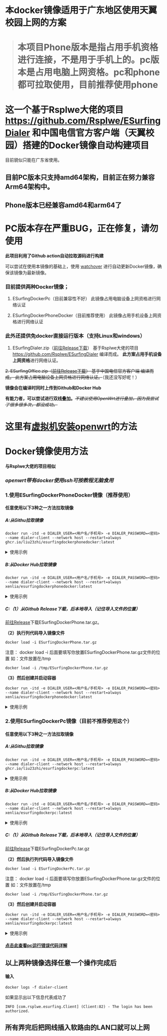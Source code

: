 # 本docker镜像适用于广东地区使用天翼校园上网的方案

># 本项目Phone版本是指占用手机资格进行连接，不是用于手机上的。pc版本是占用电脑上网资格。pc和phone都可拉取使用，目前推荐使用phone



# 这一个基于Rsplwe大佬的项目  https://github.com/Rsplwe/ESurfingDialer 和中国电信官方客户端（天翼校园）搭建的Docker镜像自动构建项目
目前貌似只能在广东省使用。

## **目前PC版本只支持amd64架构，目前正在努力兼容Arm64架构中**。

## Phone版本已经兼容amd64和arm64了

# PC版本存在严重BUG，正在修复，请勿使用

**此项目利用了Github action自动拉取源码进行构建**

可以尝试在使用本镜像的基础上，使用 [watchover](https://github.com/containrrr/watchtowe "watchover") 进行自动更新Docker镜像，确保该镜像为最新镜像。 
### 目前提供两种Docker镜像；
1. ESurfingDockerPc（目前兼容性不好）
此镜像占用电脑设备上网资格进行网络认证

2. ESurfingDockerPhoneDocker（目前推荐使用）
此镜像占用手机设备上网资格进行网络认证

### 此外还提供免docker直接运行版本（支持Linux和windows）
1. ESurfingDialer.zip（[前往Release下载](https://github.com/liu23zhi/ESurfingDialerDocker/releases)）
基于Rsplwe大佬的项目  https://github.com/Rsplwe/ESurfingDialer 编译而成。
**此方案占用手机设备上网资格**进行网络认证。

~~2. ESurfingOffice.zip（[前往Release下载](/releases/latest/ "Release")）
基于中国电信官方客户端 编译而成。
此方案占用电脑设备上网资格进行网络认证。~~（我还没写好呢！）

**镜像会在编译时同时上传到Github和Docker Hub**

**有能力者，可以尝试进行双线叠加。**~~*不建议使用OpenWrt进行叠加，因为我尝试了很多很多次，都没成功。*~~
# 这里有[虚拟机安装openwrt](/QWE.md)的方法
# Docker镜像使用方法
**与Rsplwe大佬的项目相似**

### ***openwrt带有docker使用ssh可按教程无脑食用*** 

### 1.使用ESurfingDockerPhoneDocker镜像（推荐使用）
#### 任意使用以下3种之一方法拉取镜像

##### A:从Githu拉取镜像

```shell
docker run -itd -e DIALER_USER=<用户名/手机号> -e DIALER_PASSWORD=<密码> --name dialer-client --network host --restart=always ghcr.io/liu23zhi/esurfingdockerphonedocker:latest
```
<details>
<summary>使用示例</summary>

**假设账号为123，密码为456。则应该执行(一定要把＜＞去掉)**

```shell
docker run -itd -e DIALER_USER=123 -e DIALER_PASSWORD=456 --name dialer-client --network host --restart=always ghcr.io/liu23zhi/esurfingdockerphonedocker:latest
```

</details>

##### B:**从Docker Hub**拉取镜像

```shell
docker run -itd -e DIALER_USER=<用户名/手机号> -e DIALER_PASSWORD=<密码> --name dialer-client --network host --restart=always xenlia/esurfingdockerphonedocker:latest
```
<details>
<summary>使用示例</summary>

**假设账号为123，密码为456。则应该执行**

```shell
docker run -itd -e DIALER_USER=123 -e DIALER_PASSWORD=456 --name dialer-client --network host --restart=always xenlia/esurfingdockerphonedocker:latest
```

</details>

##### C:（1）从Github Release下载，后本地导入（记住导入文件的位置）

[前往Release](https://github.com/liu23zhi/ESurfingDialerDocker/releases)下载ESurfingDockerPhone.tar.gz。

**（2）执行列代码导入镜像文件**

```shell
docker load -i ESurfingDockerPhone.tar.gz
```

注意：
docker load -i 后面要填写你放置ESurfingDockerPhone.tar.gz文件的位置
如：文件放置在/tmp

```shell
docker load -i /tmp/ESurfingDockerPhone.tar.gz
```

**（3）然后创建并启动容器**

```shell
docker run -itd -e DIALER_USER=<用户名/手机号> -e DIALER_PASSWORD=<密码> --name dialer-client --network host --restart=always xenlia/esurfingdockerphonedocker:latest
```
<details>
<summary>使用示例</summary>
**假设账号为123，密码为456。则应该执行(一定要把＜＞去掉)**

```shell
#导入镜像
docker load -i ESurfingDockerPhone.tar.gz
#创建容器并启动（上面导入镜像代码完成后。再输入此代码）
docker run -itd -e DIALER_USER=123 -e DIALER_PASSWORD=456 --name dialer-client --network host --restart=always xenlia/esurfingdockerphonedocker:latest
```

</details>

### 2.使用ESurfingDockerPc镜像（目前不推荐使用这个）

#### 任意使用以下3种之一方法拉取镜像

##### A:从Githu拉取镜像

```shell
docker run -itd -e DIALER_USER=<用户名/手机号> -e DIALER_PASSWORD=<密码> --name dialer-client --network host --restart=always ghcr.io/liu23zhi/esurfingdockerpc:latest
```
<details>
<summary>使用示例</summary>
**假设账号为123，密码为456。则应该执行(一定要把＜＞去掉)**

```shell
docker run -itd -e DIALER_USER=123 -e DIALER_PASSWORD=456 --name dialer-client --network host --restart=always ghcr.io/liu23zhi/esurfingdockerpc:latest
```

</details>

##### B:从Docker Hub拉取镜像

```shell
docker run -itd -e DIALER_USER=<用户名/手机号> -e DIALER_PASSWORD=<密码> --name dialer-client --network host --restart=always xenlia/esurfingdockerpc:latest
```
<details>
<summary>使用示例</summary>
**假设账号为123，密码为456。则应该执行(一定要把＜＞去掉)**

```shell
docker run -itd -e DIALER_USER=123 -e DIALER_PASSWORD=456 --name dialer-client --network host --restart=always xenlia/esurfingdockerpc:latest
```

</details>

##### C:（1）从Github Release下载，后本地导入（记住导入文件的位置）

[前往Release](https://github.com/liu23zhi/ESurfingDialerDocker/releases)下载ESurfingDockerPc.tar.gz

**（2）然后执行列代码导入镜像文件**

```shell
docker load -i ESurfingDockerPc.tar.gz
```
注意：
docker load -i 后面要填写你放置ESurfingDockerPhone.tar.gz文件的位置
如：文件放置在/tmp

```shell
docker load -i /tmp/ESurfingDockerPhone.tar.gz
```

**（3）然后创建并启动容器**

```shell
docker run -itd -e DIALER_USER=<用户名/手机号> -e DIALER_PASSWORD=<密码> --name dialer-client --network host --restart=always xenlia/esurfingdockerpc:latest
```
<details>
<summary>使用示例</summary>
**假设账号为123，密码为456。则应该执行(一定要把＜＞去掉)**

```shell
#导入镜像
docker load -i ESurfingDockerPc.tar.gz
#创建容器并启动（上面导入镜像代码完成后。再输入此代码）
docker run -itd -e DIALER_USER=123 -e DIALER_PASSWORD=456 --name dialer-client --network host --restart=always xenlia/esurfingdockerpc:latest
```

</details>

#### [点击此查看pc运行错误代码详解](/PC.md)

## 以上两种镜像选择任意一个操作完成后

#### **输入**

```shell
docker logs -f dialer-client
```
如果显示出以下信息代表成功了
```shell
INFO [com.rsplwe.esurfing.Client] (Client:82) - The login has been authorized.
```



## 所有弄完后把网线插入软路由的LAN口就可以上网













